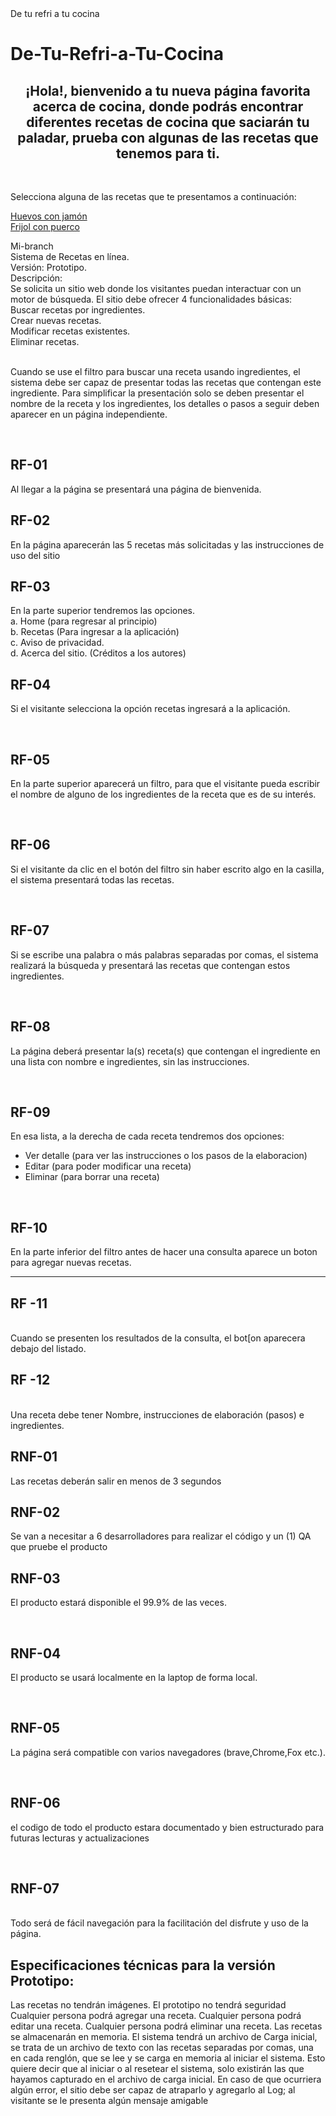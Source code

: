 
<!DOCTYPE html>
<html>
<head>
  <tittle>De tu refri a tu cocina</tittle>
</head>
<body>
<H1>De-Tu-Refri-a-Tu-Cocina</H1>

<H2><center>¡Hola!, bienvenido a tu nueva página favorita acerca de cocina, donde podrás encontrar diferentes recetas de cocina que saciarán tu paladar, prueba con algunas de las recetas que tenemos para ti.</center></H2>
<br />
<article>
  <p>Selecciona alguna de las recetas que te presentamos a continuación:</p>
  <a href="Link del apartado"> Huevos con jamón </a>
  <br />
  <a href="Link del apartado"> Frijol con puerco </a>
 <br/>

Mi-branch <br/>
Sistema de Recetas en línea. <br/>
Versión: Prototipo. <br/>
Descripción: <br/>
Se solicita un sitio web donde los visitantes puedan interactuar con un motor de búsqueda. 
  El sitio debe ofrecer 4 funcionalidades básicas: 
  <br/>
Buscar recetas por ingredientes. <br/>
Crear nuevas recetas. <br/>
Modificar recetas existentes. <br/>
Eliminar recetas. <br/>
<br/>  

Cuando se use el filtro para buscar una receta usando ingredientes, el sistema debe ser capaz de presentar todas las recetas que contengan este ingrediente. 
Para simplificar la presentación solo se deben presentar el nombre de la receta y los ingredientes, los detalles o pasos a 
seguir deben aparecer en un página independiente.

<br/> 

<H2> RF-01  </H2>
Al llegar  a la página se presentará una página de bienvenida.
<br/>  

 <H2> RF-02 </H2>
En la página aparecerán las 5 recetas más solicitadas y las instrucciones de uso del sitio
<br/>
<H2> RF-03 </H2>
 En la parte superior tendremos las opciones. <br/>
a. Home (para regresar al principio)
<br/>
b. Recetas (Para ingresar a la aplicación)
<br/>
c. Aviso de privacidad.
<br/>
d. Acerca del sitio. (Créditos a los autores)
<br/>
<H2> RF-04 </H2>
<p> Si el visitante selecciona la opción recetas ingresará a la aplicación. </p>
<br />
<H2> RF-05 </H2>
<p> En la parte superior aparecerá un filtro, para que el visitante pueda escribir el nombre de alguno de los ingredientes de la receta que es de su interés. </p>
<br />
<H2> RF-06 </H2>
<p> Si el visitante da clic en el botón del filtro sin haber escrito algo en la casilla, el sistema presentará todas las recetas. </p>
<br />
<H2> RF-07 </H2>
<p> Si se escribe una palabra o más palabras separadas por comas, el sistema realizará la búsqueda y presentará las recetas que contengan estos ingredientes. </p>
<br />
<H2> RF-08 </H2>
<p> La página deberá presentar la(s) receta(s) que contengan el ingrediente en una lista con nombre e ingredientes, sin las instrucciones. </p>
<br />
<h2> RF-09</h2>
<p>En esa lista, a la derecha de cada receta tendremos dos opciones: </p>
<ul>
  <li>Ver detalle (para ver las instrucciones o los pasos de la elaboracion)</li>
  <li>Editar (para poder modificar una receta)</li>
  <li>Eliminar (para borrar una receta)</li>
</ul>
<br>
<h2> RF-10</h2>
<p>En la parte inferior del filtro antes de hacer una consulta aparece un boton para agregar nuevas recetas.</p>
<hr> <!--Salto de linea con un, nose como se le dice a esto, pero basicamente es un salto de linea con una linea que delimita donde ocurrio el salto de linea-->
<h2>  RF -11 </h2>
<br/>
Cuando se presenten los resultados de la consulta, el bot[on aparecera debajo del listado.
<br/>
<h2> RF -12  </h2>
<br/>
Una receta debe tener Nombre, instrucciones de elaboración (pasos) e ingredientes.
<br/>
<H2>  RNF-01 </H2>
Las recetas deberán salir en menos de 3 segundos 
<br/>
<H2>  RNF-02 </H2>
Se van a necesitar a 6 desarrolladores para realizar el código y un (1) QA que pruebe el producto
<br/>
<H2> RNF-03 </H2>
<p> El producto estará disponible el 99.9% de las veces. </p>
<br />
<H2> RNF-04 </H2>
<p> El producto se usará localmente en la laptop de forma local. </p>
<br />
<H2> RNF-05 </H2>
<p> La página será compatible con varios navegadores (brave,Chrome,Fox etc.). </p>
<br />
<h2> RNF-06</h2>
<p>el codigo de todo el producto estara documentado y bien estructurado para futuras lecturas y actualizaciones</p>
<br/>
<H2> RNF-07 </H2>
<br/>
Todo será de fácil navegación para la facilitación del disfrute y uso de la página.
<H2>Especificaciones técnicas para la versión Prototipo: </H2>
Las recetas no tendrán imágenes.
El prototipo no tendrá seguridad
Cualquier persona podrá agregar una receta.
Cualquier persona podrá editar una receta.
Cualquier persona podrá eliminar una receta.
Las recetas se almacenarán en memoria. 
El sistema tendrá un archivo de Carga inicial, se trata de un archivo de texto con las recetas separadas por comas, una en cada renglón, que se lee y se carga en 
memoria al iniciar el sistema.
Esto quiere decir que al iniciar o al resetear el sistema, solo existirán las que hayamos capturado en el archivo de carga inicial.
En caso de que ocurriera algún error, el sitio debe ser capaz de atraparlo y agregarlo al Log; al visitante se le presenta algún mensaje amigable


</article>


</body>
</html>


